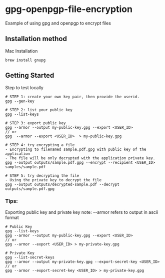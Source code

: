 # gpg-openpgp-file-encryption
Example of using gpg and openpgp to encrypt files

## Installation method
Mac Installation
```
brew install gnupg
```

## Getting Started
Step to test locally
```
# STEP 1: create your own key pair, then provide the userid.
gpg --gen-key

# STEP 2: list your public key
gpg --list-keys

# STEP 3: export public key
gpg --armor --output my-public-key.gpg --export <USER_ID>
// or
gpg  --armor --export <USER_ID>  > my-public-key.gpg

# STEP 4: try encrypting a file
- Encrypting to filenamed sample.pdf.gpg with public key of the application
- The file will be only decrypted with the application private key.
gpg --output outputs/sample.pdf.gpg --encrypt --recipient <USER_ID> samples/sample.pdf

# STEP 5: try decrypting the file
- Using the private key to decrypt the file
gpg --output outputs/decrypted-sample.pdf --decrypt outputs/sample.pdf.gpg
```

### Tips:
Exporting public key and private key
note: --armor refers to output in ascii format
```
# Public Key
gpg --list-keys
gpg --armor --output my-public-key.gpg --export <USER_ID>
// or
gpg --armor --export <USER_ID> > my-private-key.gpg 
```

```
# Private Key
gpg --list-secret-keys
gpg --armor --output my-private-key.gpg --export-secret-key <USER_ID>
// or
gpg --armor --export-secret-key <USER_ID> > my-private-key.gpg 
```
